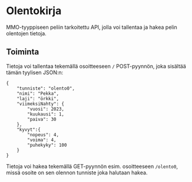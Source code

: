 # Olentokirja
MMO-tyyppiseen peliin tarkoitettu API, jolla voi tallentaa ja hakea pelin olentojen tietoja.

## Toiminta
Tietoja voi tallentaa tekemällä osoitteeseen ```/``` POST-pyynnön, joka sisältää tämän tyylisen JSON:n:
```
{
    "tunniste": "olento0",
    "nimi": "Pekka",
    "laji": "örkki",
    "viimeksiNahty": {
        "vuosi": 2023,
        "kuukausi": 1,
        "paiva": 30
    },
    "kyvyt":{
        "nopeus": 4,
        "voima": 4,
        "puhekyky": 100
    }
}
```
Tietoja voi hakea tekemällä GET-pyynnön esim. osoitteeseen ```/olento0```, missä osoite on sen olennon tunniste joka halutaan hakea.
